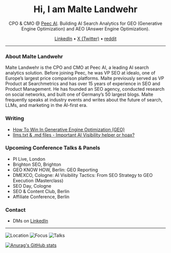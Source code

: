 <!-- Hero -->
<h1 align="center">Hi, I am Malte Landwehr</h1>
<p align="center">
CPO & CMO @ <a href="https://peec.ai">Peec AI</a>.
Building AI Search Analytics for GEO (Generative Engine Optimization) and AEO (Answer Engine Optimization).
</p>

<p align="center">
<a href="https://www.linkedin.com/in/landwehr" target="_blank">LinkedIn</a> •
<a href="https://x.com/maltelandwehr" target="_blank">X (Twitter)</a> •
<a href="https://www.reddit.com/user/maltelandwehr" target="_blank">reddit</a>
</p>

---


### About Malte Landwehr
Malte Landwehr is the CPO and CMO at Peec AI, a leading AI search analytics solution. Before joining Peec, he was VP SEO at idealo, one of Europe’s largest price comparison platforms. Malte previously served as VP Product at Searchmetrics and has over 15 years of experience in SEO and Product Management. He has founded an SEO agency, conducted research on social networks, and built one of Germany’s 50 largest blogs. Malte frequently speaks at industry events and writes about the future of search, LLMs, and marketing in the AI-first era.


### Writing
- [How To Win In Generative Engine Optimization (GEO)](https://www.searchenginejournal.com/win-generative-engine-optimization-peecai-spa/550612/)
- [llms.txt & .md files - Important AI Visibility helper or hoax?](https://peec.ai/blog/llms-txt-md-files-important-ai-visibility-helper-or-hoax)


### Upcoming Conference Talks & Panels
- PI Live, London
- Brighton SEO, Brighton
- GEO KNOW HOW, Berlin: GEO Reporting
- DMEXCO, Cologne: AI Visibility Tactics: From SEO Strategy to GEO Execution (Masterclass)
- SEO Day, Cologne
- SEO & Content Club, Berlin
- Affiliate Conference, Berlin

### Contact
- DMs on [LinkedIn](https://www.linkedin.com/in/landwehr)  

---


<!-- Badges -->
<p align="left">
  <img alt="Location" src="https://img.shields.io/badge/Berlin-DEU-blue">
  <img alt="Focus" src="https://img.shields.io/badge/Focus-GEO%20%7C%20AI%20Search-2ea44f">
  <img alt="Talks" src="https://img.shields.io/badge/Talks-Open%20to%20speaking-orange">
</p>

[![Anurag's GitHub stats](https://github-readme-stats.vercel.app/api?username=MalteBerlin)](https://github.com/anuraghazra/github-readme-stats)


<!--
**MalteBerlin/MalteBerlin** is a ✨ _special_ ✨ repository because its `README.md` (this file) appears on your GitHub profile.

Here are some ideas to get you started:

- 🔭 I’m currently working on ...
- 🌱 I’m currently learning ...
- 👯 I’m looking to collaborate on ...
- 🤔 I’m looking for help with ...
- 💬 Ask me about ...
- 📫 How to reach me: ...
- 😄 Pronouns: ...
- ⚡ Fun fact: ...
-->
